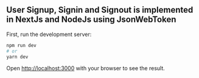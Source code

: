 ## User Signup, Signin and Signout is implemented in NextJs and NodeJs using JsonWebToken

First, run the development server:

```bash
npm run dev
# or
yarn dev
```

Open [http://localhost:3000](http://localhost:3000) with your browser to see the result.

